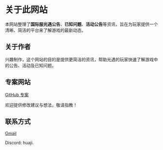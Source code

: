 # 关于此网站

本网站整理了**国际服光遇公告**、**已知问题**、**活动公告**等资讯，旨在为玩家提供一个清晰、简洁的平台来了解游戏的最新动态。

## 关于作者

兴趣制作，这个网站的目的是提供更简洁的资讯，帮助光遇的玩家快速了解游戏中的公告、活动及已知问题。

## 专案网站

[GitHub 专案](https://github.com/huaji55/sky/)

欢迎提供修改建议与想法，敬请指教！

## 联系方式
[Gmail](mailto:adam105195@gmail.com)

Discord: huaji.
